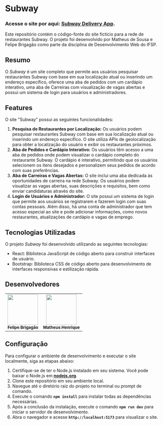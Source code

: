 # **Subway**

### Acesse o site por aqui: **[Subway Delivery App](https://subwaydelivery.vercel.app)**.

Este repositório contém o código-fonte do site fictício para a rede de restaurantes Subway. O projeto foi desenvolvido por Matheus de Sousa e Felipe Brigagão como parte da disciplina de Desenvolvimento Web do IFSP.

## **Resumo**

O *Subway* é um site completo que permite aos usuários pesquisar restaurantes Subway com base em sua localização atual ou inserindo um endereço específico, oferece uma aba de pedidos com um cardápio interativo, uma aba de Carreiras com visualização de vagas abertas e possui um sistema de login para usuários e administradores.

## **Features**

O site "Subway" possui as seguintes funcionalidades:

1. **Pesquisa de Restaurantes por Localização:** Os usuários podem pesquisar restaurantes Subway com base em sua localização atual ou inserindo um endereço específico. O site utiliza APIs de geolocalização para obter a localização do usuário e exibir os restaurantes próximos.
2. **Aba de Pedidos e Cardápio Interativo:** Os usuários têm acesso a uma aba de pedidos onde podem visualizar o cardápio completo do restaurante Subway. O cardápio é interativo, permitindo que os usuários selecionem os itens desejados e personalizem seus pedidos de acordo com suas preferências.
3. **Aba de Carreiras e Vagas Abertas:** O site inclui uma aba dedicada às oportunidades de carreira na rede Subway. Os usuários podem visualizar as vagas abertas, suas descrições e requisitos, bem como enviar candidaturas através do site.
4. **Login de Usuários e Administrador:** O site possui um sistema de login que permite aos usuários se registrarem e fazerem login com suas contas pessoais. Além disso, há uma conta de administrador que tem acesso especial ao site e pode adicionar informações, como novos restaurantes, atualizações de cardápio e vagas de emprego.

## **Tecnologias Utilizadas**

O projeto *Subway* foi desenvolvido utilizando as seguintes tecnologias:

- React: Biblioteca JavaScript de código aberto para construir interfaces de usuário.
- Bootstrap: Biblioteca CSS de código aberto para desenvolvimento de interfaces responsivas e estilização rápida.

## **Desenvolvedores**

<table>
    <tr>
        <td align="center"><a href="https://github.com/felibrisantos"><img src="https://avatars.githubusercontent.com/u/103532341?v=4" width="100px;" alt=""/><br /><sub><b>Felipe Brigagão</b></sub></a></td>
        <td align="center"><a href="https://github.com/mathensousaa"><img src="https://avatars.githubusercontent.com/u/88354244?v=4?s=100" width="100px;" alt=""/><br /><sub><b>Matheus Henrique</b></sub></a></td>
    </tr>
</table>

## **Configuração**

Para configurar o ambiente de desenvolvimento e executar o site localmente, siga as etapas abaixo:

1. Certifique-se de ter o Node.js instalado em seu sistema. Você pode baixar o Node.js em **[nodejs.org](https://nodejs.org/)**.
2. Clone este repositório em seu ambiente local.
3. Navegue até o diretório raiz do projeto no terminal ou prompt de comando.
4. Execute o comando **`npm install`** para instalar todas as dependências necessárias.
5. Após a conclusão da instalação, execute o comando **`npm run dev`** para iniciar o servidor de desenvolvimento.
6. Abra o navegador e acesse **`http://localhost:5173`** para visualizar o site.
